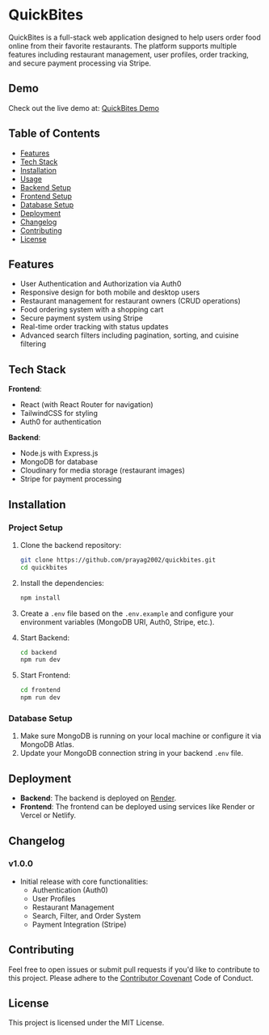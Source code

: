 # QuickBites

QuickBites is a full-stack web application designed to help users order food online from their favorite restaurants. The platform supports multiple features including restaurant management, user profiles, order tracking, and secure payment processing via Stripe.

## Demo
Check out the live demo at: [QuickBites Demo](#)

## Table of Contents
- [Features](#features)
- [Tech Stack](#tech-stack)
- [Installation](#installation)
- [Usage](#usage)
- [Backend Setup](#backend-setup)
- [Frontend Setup](#frontend-setup)
- [Database Setup](#database-setup)
- [Deployment](#deployment)
- [Changelog](#changelog)
- [Contributing](#contributing)
- [License](#license)

## Features
- User Authentication and Authorization via Auth0
- Responsive design for both mobile and desktop users
- Restaurant management for restaurant owners (CRUD operations)
- Food ordering system with a shopping cart
- Secure payment system using Stripe
- Real-time order tracking with status updates
- Advanced search filters including pagination, sorting, and cuisine filtering

## Tech Stack
**Frontend**:
- React (with React Router for navigation)
- TailwindCSS for styling
- Auth0 for authentication

**Backend**:
- Node.js with Express.js
- MongoDB for database
- Cloudinary for media storage (restaurant images)
- Stripe for payment processing

## Installation

### Project Setup
1. Clone the backend repository:
   ```bash
   git clone https://github.com/prayag2002/quickbites.git
   cd quickbites
   ```

2. Install the dependencies:
   ```bash
   npm install
   ```

3. Create a `.env` file based on the `.env.example` and configure your environment variables (MongoDB URI, Auth0, Stripe, etc.).

4. Start Backend:
   ```bash
   cd backend
   npm run dev
   ```

5. Start Frontend:
   ```bash
   cd frontend
   npm run dev
   ```


### Database Setup
1. Make sure MongoDB is running on your local machine or configure it via MongoDB Atlas.
2. Update your MongoDB connection string in your backend `.env` file.

## Deployment
- **Backend**: The backend is deployed on [Render](https://render.com).
- **Frontend**: The frontend can be deployed using services like Render or Vercel or Netlify.

## Changelog
### v1.0.0
- Initial release with core functionalities:
  - Authentication (Auth0)
  - User Profiles
  - Restaurant Management
  - Search, Filter, and Order System
  - Payment Integration (Stripe)

## Contributing
Feel free to open issues or submit pull requests if you'd like to contribute to this project. Please adhere to the [Contributor Covenant](https://www.contributor-covenant.org/) Code of Conduct.

## License
This project is licensed under the MIT License.

